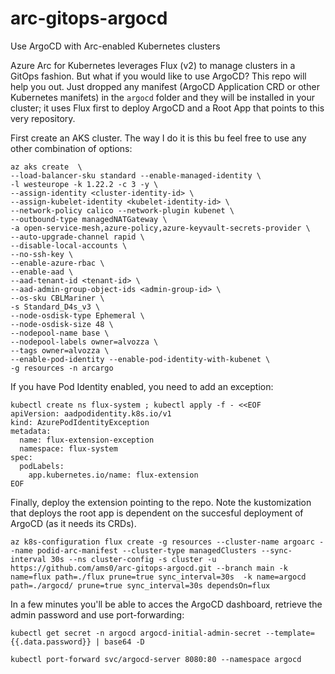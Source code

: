 # arc-gitops-argocd
Use ArgoCD with Arc-enabled Kubernetes clusters

Azure Arc for Kubernetes leverages Flux (v2) to manage clusters in a GitOps fashion. But what if you would like to use ArgoCD? This repo will help you out. Just dropped any manifest (ArgoCD Application CRD or other Kubernetes manifets) in the `argocd` folder and they will be installed in your cluster; it uses Flux first to deploy ArgoCD and a Root App that points to this very repository.

First create an AKS cluster. The way I do it is this bu feel free to use any other combination of options:

```
az aks create  \
--load-balancer-sku standard --enable-managed-identity \
-l westeurope -k 1.22.2 -c 3 -y \
--assign-identity <cluster-identity-id> \
--assign-kubelet-identity <kubelet-identity-id> \
--network-policy calico --network-plugin kubenet \
--outbound-type managedNATGateway \
-a open-service-mesh,azure-policy,azure-keyvault-secrets-provider \
--auto-upgrade-channel rapid \
--disable-local-accounts \
--no-ssh-key \
--enable-azure-rbac \
--enable-aad \
--aad-tenant-id <tenant-id> \
--aad-admin-group-object-ids <admin-group-id> \
--os-sku CBLMariner \
-s Standard_D4s_v3 \
--node-osdisk-type Ephemeral \
--node-osdisk-size 48 \
--nodepool-name base \
--nodepool-labels owner=alvozza \
--tags owner=alvozza \
--enable-pod-identity --enable-pod-identity-with-kubenet \
-g resources -n arcargo
```
If you have Pod Identity enabled, you need to add an exception:

```
kubectl create ns flux-system ; kubectl apply -f - <<EOF
apiVersion: aadpodidentity.k8s.io/v1
kind: AzurePodIdentityException
metadata:
  name: flux-extension-exception
  namespace: flux-system
spec:
  podLabels:
    app.kubernetes.io/name: flux-extension
EOF
```
Finally, deploy the extension pointing to the repo. Note the kustomization that deploys the root app is dependent on the succesful deployment of ArgoCD (as it needs its CRDs). 

```
az k8s-configuration flux create -g resources --cluster-name argoarc --name podid-arc-manifest --cluster-type managedClusters --sync-interval 30s --ns cluster-config -s cluster -u https://github.com/ams0/arc-gitops-argocd.git --branch main -k name=flux path=./flux prune=true sync_interval=30s  -k name=argocd path=./argocd/ prune=true sync_interval=30s dependsOn=flux
```

In a few minutes you'll be able to acces the ArgoCD dashboard, retrieve the admin password and use port-forwarding:

```
kubectl get secret -n argocd argocd-initial-admin-secret --template={{.data.password}} | base64 -D

kubectl port-forward svc/argocd-server 8080:80 --namespace argocd 
```

